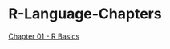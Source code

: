 # R-Language-Chapters

[Chapter 01 - R Basics](https://github.com/Zain-Zameer/R-Language-Chapter-01)
